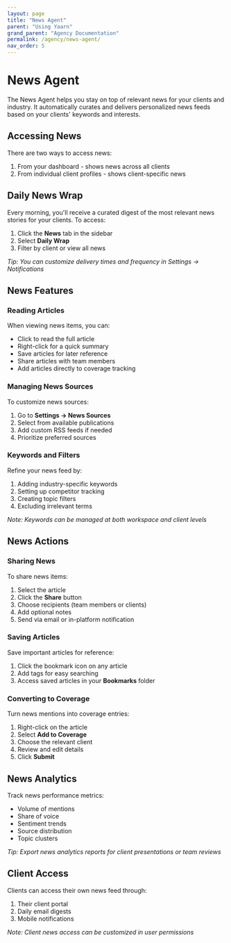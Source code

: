 ```yaml
---
layout: page
title: "News Agent"
parent: "Using Yaarn"
grand_parent: "Agency Documentation"
permalink: /agency/news-agent/
nav_order: 5
---
```


# News Agent

The News Agent helps you stay on top of relevant news for your clients and industry. It automatically curates and delivers personalized news feeds based on your clients' keywords and interests.

## Accessing News

There are two ways to access news:

1. From your dashboard - shows news across all clients
2. From individual client profiles - shows client-specific news

## Daily News Wrap

Every morning, you'll receive a curated digest of the most relevant news stories for your clients. To access:

1. Click the **News** tab in the sidebar
2. Select **Daily Wrap**
3. Filter by client or view all news

_Tip: You can customize delivery times and frequency in Settings → Notifications_

## News Features

### Reading Articles

When viewing news items, you can:

- Click to read the full article
- Right-click for a quick summary
- Save articles for later reference
- Share articles with team members
- Add articles directly to coverage tracking

### Managing News Sources

To customize news sources:

1. Go to **Settings → News Sources**
2. Select from available publications
3. Add custom RSS feeds if needed
4. Prioritize preferred sources

### Keywords and Filters

Refine your news feed by:

1. Adding industry-specific keywords
2. Setting up competitor tracking
3. Creating topic filters
4. Excluding irrelevant terms

_Note: Keywords can be managed at both workspace and client levels_

## News Actions

### Sharing News

To share news items:

1. Select the article
2. Click the **Share** button
3. Choose recipients (team members or clients)
4. Add optional notes
5. Send via email or in-platform notification

### Saving Articles

Save important articles for reference:

1. Click the bookmark icon on any article
2. Add tags for easy searching
3. Access saved articles in your **Bookmarks** folder

### Converting to Coverage

Turn news mentions into coverage entries:

1. Right-click on the article
2. Select **Add to Coverage**
3. Choose the relevant client
4. Review and edit details
5. Click **Submit**

## News Analytics

Track news performance metrics:

- Volume of mentions
- Share of voice
- Sentiment trends
- Source distribution
- Topic clusters

_Tip: Export news analytics reports for client presentations or team reviews_

## Client Access

Clients can access their own news feed through:

1. Their client portal
2. Daily email digests
3. Mobile notifications

_Note: Client news access can be customized in user permissions_
